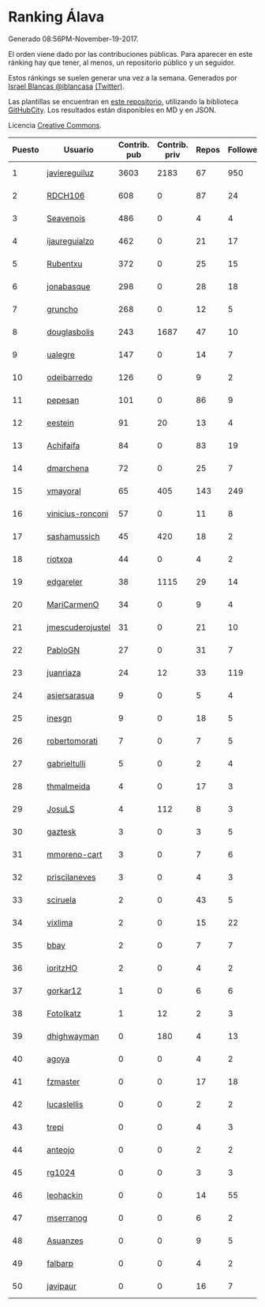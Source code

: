 # Ranking Álava

Generado 08:56PM-November-19-2017.

El orden viene dado por las contribuciones públicas. Para aparecer en este ránking hay que tener, al menos, un repositorio público y un seguidor.

Estos ránkings se suelen generar una vez a la semana. Generados por [Israel Blancas @iblancasa](https://github.com/iblancasa/) [(Twitter)](https://twitter.com/iblancasa).

Las plantillas se encuentran en [este repositorio](https://github.com/iblancasa/GH-Spanish-Ranking), utilizando la biblioteca [GitHubCity](https://github.com/iblancasa/GitHubCity). Los resultados están disponibles en MD y en JSON.

Licencia [Creative Commons](https://creativecommons.org/licenses/by/4.0/).

| Puesto   |  Usuario  | Contrib. pub | Contrib. priv |Repos| Followers | Desde |  Avatar  |
|----------|-----------|--------------|---------------|-----|-----------|-------|----------|
|1|[javiereguiluz](https://github.com/javiereguiluz)|3603|2183|67|950|2009-04-13|![javiereguiluz](https://avatars3.githubusercontent.com/u/73419)|
|2|[RDCH106](https://github.com/RDCH106)|608|0|87|24|2012-02-28|![RDCH106](https://avatars3.githubusercontent.com/u/1483414)|
|3|[Seavenois](https://github.com/Seavenois)|486|0|4|4|2013-09-30|![Seavenois](https://avatars0.githubusercontent.com/u/5575437)|
|4|[ijaureguialzo](https://github.com/ijaureguialzo)|462|0|21|17|2014-02-21|![ijaureguialzo](https://avatars3.githubusercontent.com/u/6746736)|
|5|[Rubentxu](https://github.com/Rubentxu)|372|0|25|15|2011-02-07|![Rubentxu](https://avatars3.githubusercontent.com/u/604924)|
|6|[jonabasque](https://github.com/jonabasque)|298|0|28|18|2012-05-05|![jonabasque](https://avatars0.githubusercontent.com/u/1707606)|
|7|[gruncho](https://github.com/gruncho)|268|0|12|5|2010-08-08|![gruncho](https://avatars3.githubusercontent.com/u/357635)|
|8|[douglasbolis](https://github.com/douglasbolis)|243|1687|47|10|2014-12-05|![douglasbolis](https://avatars3.githubusercontent.com/u/10091295)|
|9|[ualegre](https://github.com/ualegre)|147|0|14|7|2016-04-04|![ualegre](https://avatars0.githubusercontent.com/u/18259977)|
|10|[odeibarredo](https://github.com/odeibarredo)|126|0|9|2|2017-04-27|![odeibarredo](https://avatars1.githubusercontent.com/u/28097567)|
|11|[pepesan](https://github.com/pepesan)|101|0|86|9|2011-07-15|![pepesan](https://avatars1.githubusercontent.com/u/917451)|
|12|[eestein](https://github.com/eestein)|91|20|13|4|2012-07-27|![eestein](https://avatars1.githubusercontent.com/u/2049255)|
|13|[Achifaifa](https://github.com/Achifaifa)|84|0|83|19|2013-11-18|![Achifaifa](https://avatars2.githubusercontent.com/u/5968349)|
|14|[dmarchena](https://github.com/dmarchena)|72|0|25|7|2013-02-18|![dmarchena](https://avatars3.githubusercontent.com/u/3629385)|
|15|[vmayoral](https://github.com/vmayoral)|65|405|143|249|2012-01-24|![vmayoral](https://avatars1.githubusercontent.com/u/1375246)|
|16|[vinicius-ronconi](https://github.com/vinicius-ronconi)|57|0|11|8|2016-02-02|![vinicius-ronconi](https://avatars3.githubusercontent.com/u/17026616)|
|17|[sashamussich](https://github.com/sashamussich)|45|420|18|2|2015-10-21|![sashamussich](https://avatars0.githubusercontent.com/u/15239133)|
|18|[riotxoa](https://github.com/riotxoa)|44|0|4|2|2015-09-01|![riotxoa](https://avatars0.githubusercontent.com/u/14075417)|
|19|[edgareler](https://github.com/edgareler)|38|1115|29|14|2011-01-07|![edgareler](https://avatars2.githubusercontent.com/u/552391)|
|20|[MariCarmenO](https://github.com/MariCarmenO)|34|0|9|4|2016-02-11|![MariCarmenO](https://avatars2.githubusercontent.com/u/17174740)|
|21|[jmescuderojustel](https://github.com/jmescuderojustel)|31|0|21|10|2013-06-20|![jmescuderojustel](https://avatars0.githubusercontent.com/u/4746474)|
|22|[PabloGN](https://github.com/PabloGN)|27|0|31|7|2014-02-04|![PabloGN](https://avatars0.githubusercontent.com/u/6580044)|
|23|[juanriaza](https://github.com/juanriaza)|24|12|33|119|2011-01-09|![juanriaza](https://avatars1.githubusercontent.com/u/554079)|
|24|[asiersarasua](https://github.com/asiersarasua)|9|0|5|4|2013-01-06|![asiersarasua](https://avatars2.githubusercontent.com/u/3200264)|
|25|[inesgn](https://github.com/inesgn)|9|0|18|5|2014-04-26|![inesgn](https://avatars1.githubusercontent.com/u/7416721)|
|26|[robertomorati](https://github.com/robertomorati)|7|0|7|5|2013-02-02|![robertomorati](https://avatars1.githubusercontent.com/u/3457738)|
|27|[gabrieltulli](https://github.com/gabrieltulli)|5|0|2|4|2012-06-13|![gabrieltulli](https://avatars0.githubusercontent.com/u/1847957)|
|28|[thmalmeida](https://github.com/thmalmeida)|4|0|17|3|2011-09-19|![thmalmeida](https://avatars3.githubusercontent.com/u/1062585)|
|29|[JosuLS](https://github.com/JosuLS)|4|112|8|3|2015-03-31|![JosuLS](https://avatars1.githubusercontent.com/u/11742363)|
|30|[gaztesk](https://github.com/gaztesk)|3|0|3|5|2012-11-20|![gaztesk](https://avatars3.githubusercontent.com/u/2839170)|
|31|[mmoreno-cart](https://github.com/mmoreno-cart)|3|0|7|6|2014-02-04|![mmoreno-cart](https://avatars0.githubusercontent.com/u/6586794)|
|32|[priscilaneves](https://github.com/priscilaneves)|3|0|4|3|2014-04-03|![priscilaneves](https://avatars0.githubusercontent.com/u/7153399)|
|33|[sciruela](https://github.com/sciruela)|2|0|43|5|2011-03-23|![sciruela](https://avatars3.githubusercontent.com/u/685716)|
|34|[vixlima](https://github.com/vixlima)|2|0|15|22|2009-08-08|![vixlima](https://avatars3.githubusercontent.com/u/113282)|
|35|[bbay](https://github.com/bbay)|2|0|7|7|2013-06-20|![bbay](https://avatars0.githubusercontent.com/u/4747724)|
|36|[ioritzHO](https://github.com/ioritzHO)|2|0|4|2|2012-08-19|![ioritzHO](https://avatars2.githubusercontent.com/u/2179398)|
|37|[gorkar12](https://github.com/gorkar12)|1|0|6|6|2013-09-25|![gorkar12](https://avatars3.githubusercontent.com/u/5543281)|
|38|[FotoIkatz](https://github.com/FotoIkatz)|1|12|2|3|2015-11-19|![FotoIkatz](https://avatars3.githubusercontent.com/u/15926085)|
|39|[dhighwayman](https://github.com/dhighwayman)|0|180|4|13|2009-04-10|![dhighwayman](https://avatars1.githubusercontent.com/u/72442)|
|40|[agoya](https://github.com/agoya)|0|0|4|2|2012-02-03|![agoya](https://avatars0.githubusercontent.com/u/1406621)|
|41|[fzmaster](https://github.com/fzmaster)|0|0|17|18|2010-04-01|![fzmaster](https://avatars2.githubusercontent.com/u/235282)|
|42|[lucaslellis](https://github.com/lucaslellis)|0|0|2|2|2009-07-12|![lucaslellis](https://avatars1.githubusercontent.com/u/104232)|
|43|[trepi](https://github.com/trepi)|0|0|4|3|2011-04-27|![trepi](https://avatars3.githubusercontent.com/u/755738)|
|44|[anteojo](https://github.com/anteojo)|0|0|2|2|2009-04-06|![anteojo](https://avatars2.githubusercontent.com/u/70954)|
|45|[rg1024](https://github.com/rg1024)|0|0|3|3|2010-05-02|![rg1024](https://avatars3.githubusercontent.com/u/262476)|
|46|[leohackin](https://github.com/leohackin)|0|0|14|55|2009-08-17|![leohackin](https://avatars3.githubusercontent.com/u/116130)|
|47|[mserranog](https://github.com/mserranog)|0|0|6|2|2012-04-17|![mserranog](https://avatars2.githubusercontent.com/u/1651085)|
|48|[Asuanzes](https://github.com/Asuanzes)|0|0|9|5|2013-05-12|![Asuanzes](https://avatars3.githubusercontent.com/u/4410315)|
|49|[falbarp](https://github.com/falbarp)|0|0|4|2|2013-05-27|![falbarp](https://avatars2.githubusercontent.com/u/4542512)|
|50|[javipaur](https://github.com/javipaur)|0|0|16|7|2013-02-06|![javipaur](https://avatars2.githubusercontent.com/u/3490928)|
